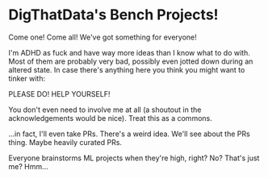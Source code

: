 # DigThatData's Bench Projects!

Come one! Come all! We've got something for everyone!

I'm ADHD as fuck and have way more ideas than I know what to do with. Most of them are probably very bad, 
possibly even jotted down during an altered state. In case there's anything here you think you might want to tinker with: 

PLEASE DO! HELP YOURSELF!

You don't even need to involve me at all (a shoutout in the acknowledgements would be nice). Treat this as a commons.

...in fact, I'll even take PRs. There's a weird idea. We'll see about the PRs thing. Maybe heavily curated PRs.

Everyone brainstorms ML projects when they're high, right? No? That's just me? Hmm...
